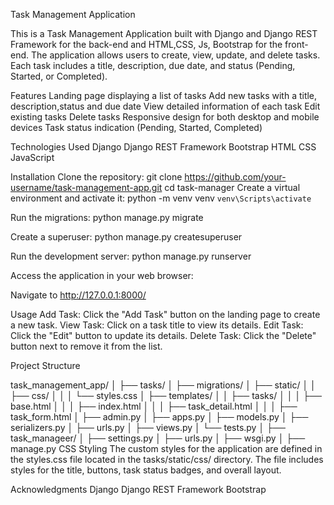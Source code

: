 Task Management Application

This is a Task Management Application built with Django and Django REST Framework for the back-end and HTML,CSS, Js, Bootstrap for the front-end. The application allows users to create, view, update, and delete tasks. Each task includes a title, description, due date, and status (Pending, Started, or Completed).

Features
Landing page displaying a list of tasks
Add new tasks with a title, description,status and due date
View detailed information of each task
Edit existing tasks
Delete tasks
Responsive design for both desktop and mobile devices
Task status indication (Pending, Started, Completed)

Technologies Used
Django
Django REST Framework
Bootstrap
HTML
CSS
JavaScript

Installation
Clone the repository:
git clone https://github.com/your-username/task-management-app.git
cd task-manager
Create a virtual environment and activate it:
python -m venv venv
`venv\Scripts\activate`

Run the migrations:
python manage.py migrate

Create a superuser:
python manage.py createsuperuser

Run the development server:
python manage.py runserver

Access the application in your web browser:

Navigate to http://127.0.0.1:8000/

Usage
Add Task: Click the "Add Task" button on the landing page to create a new task.
View Task: Click on a task title to view its details.
Edit Task: Click the "Edit" button  to update its details.
Delete Task: Click the "Delete" button next to remove it from the list.

Project Structure

task_management_app/
│
├── tasks/
│   ├── migrations/
│   ├── static/
│   │   ├── css/
│   │   │   └── styles.css
│   ├── templates/
│   │   ├── tasks/
│   │   │   ├── base.html
│   │   │   ├── index.html
│   │   │   ├── task_detail.html
│   │   │   ├── task_form.html
│   ├── admin.py
│   ├── apps.py
│   ├── models.py
│   ├── serializers.py
│   ├── urls.py
│   ├── views.py
│   └── tests.py
│
├── task_manageer/
│   ├── settings.py
│   ├── urls.py
│   ├── wsgi.py
│
├── manage.py
CSS Styling
The custom styles for the application are defined in the styles.css file located in the tasks/static/css/ directory. The file includes styles for the title, buttons, task status badges, and overall layout.


Acknowledgments
Django
Django REST Framework
Bootstrap